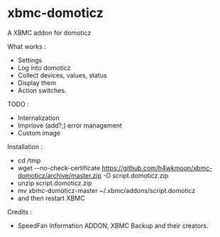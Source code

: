 xbmc-domoticz
=============

A XBMC addon for domoticz

What works : 
* Settings
* Log into domoticz
* Collect devices, values, status
* Display them
* Action switches.
 

TODO : 
* Internalization
* Impriove (add?;) error management
* Custom image

Installation : 
* cd /tmp
* wget --no-check-certificate https://github.com/h4wkmoon/xbmc-domoticz/archive/master.zip -O script.domoticz.zip
* unzip script.domoticz.zip
* mv xbmc-domoticz-master ~/.xbmc/addons/script.domoticz
* and then restart XBMC


Credits :
* SpeedFan Information ADDON, XBMC Backup and their creators.
